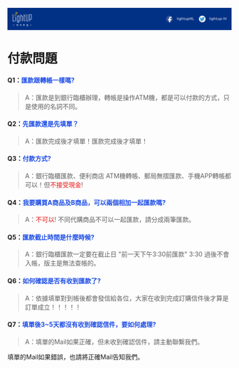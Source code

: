 <link rel="stylesheet" href="lightup.css">

![](/assets/橫幅1.jpg)

# 付款問題

#### Q1：<font color="#1b4be6">匯款跟轉帳一樣嗎?</font>

> A：匯款是到銀行臨櫃辦理，轉帳是操作ATM機，都是可以付款的方式，只是使用的名詞不同。 

#### Q2：<font color="#1b4be6">先匯款還是先填單？</font>

> A：匯款完成後才填單！匯款完成後才填單！

#### Q3：<font color="#1b4be6">付款方式?</font>

> A：銀行臨櫃匯款、便利商店 ATM機轉帳、郵局無摺匯款、手機APP轉帳都可以！但<font color="#e61616">不接受現金</font>!

#### Q4：<font color="#1b4be6">我要購買A商品及B商品，可以兩個相加一起匯款嗎?</font>

> A：<font color="#e61616">不可以</font>!
不同代購商品不可以一起匯款，請分成兩筆匯款。

#### Q5：<font color="#1b4be6">匯款截止時間是什麼時候?</font>

> A：銀行臨櫃匯款一定要在截止日 "前一天下午3:30前匯款" 3:30 過後不會入帳，版主是無法查帳的。

#### Q6：<font color="#1b4be6">如何確認是否有收到匯款了?</font>

> A：依據填單對到帳後都會發信給各位，大家在收到完成訂購信件後才算是訂單成立！！！！！

#### Q7：<font color="#1b4be6">填單後3~5天都沒有收到確認信件，要如何處理?</font>

> A：填單的Mail如果正確，但未收到確認信件，請主動聯繫我們。

填單的Mail如果錯誤，也請將正確Mail告知我們。

